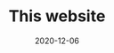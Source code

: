 ---
title: "This website"
date: "2020-12-06"
url: "https://github.com/ontomas/personal-site"
tags: ['design', 'gatsby', 'tailwindcss']
---
